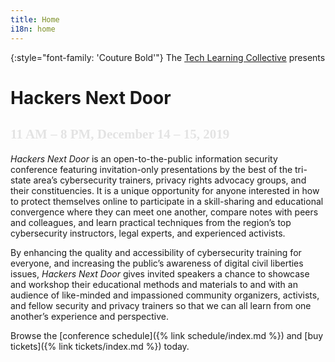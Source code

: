 ```yaml
---
title: Home
i18n: home
---
```


{:style="font-family: 'Couture Bold'"}
The [Tech Learning Collective](https://techlearningcollective.com/) presents

<h1>
    <span>Hackers</span>
    Next Door
</h1>

<h2 style="font-family: 'Couture Bold'; mix-blend-mode: difference;">11 AM &ndash; 8 PM, December 14 &ndash; 15, 2019</h2>

*Hackers Next Door* is an open-to-the-public information security conference featuring invitation-only presentations by the best of the tri-state area&rsquo;s cybersecurity trainers, privacy rights advocacy groups, and their constituencies. It is a unique opportunity for anyone interested in how to protect themselves online to participate in a skill-sharing and educational convergence where they can meet one another, compare notes with peers and colleagues, and learn practical techniques from the region&rsquo;s top cybersecurity instructors, legal experts, and experienced activists.

By enhancing the quality and accessibility of cybersecurity training for everyone, and increasing the public&rsquo;s awareness of digital civil liberties issues, *Hackers Next Door* gives invited speakers a chance to showcase and workshop their educational methods and materials to and with an audience of like-minded and impassioned community organizers, activists, and fellow security and privacy trainers so that we can all learn from one another&rsquo;s experience and perspective.

Browse the [conference schedule]({% link schedule/index.md %}) and [buy tickets]({% link tickets/index.md %}) today.

